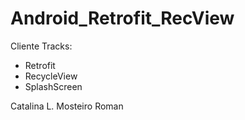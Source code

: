 # Android_Retrofit_RecView

Cliente Tracks:

- Retrofit
- RecycleView
- SplashScreen

Catalina L. Mosteiro Roman
